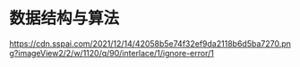 # 数据结构与算法

<https://cdn.sspai.com/2021/12/14/42058b5e74f32ef9da2118b6d5ba7270.png?imageView2/2/w/1120/q/90/interlace/1/ignore-error/1>
